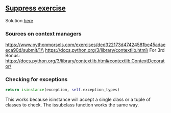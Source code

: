 ## [Suppress exercise](https://www.pythonmorsels.com/exercises/ded322173d47424581be45adaeeca90d/)
Solution [here](https://www.pythonmorsels.com/exercises/ded322173d47424581be45adaeeca90d/solution/)

### Sources on context managers
https://www.pythonmorsels.com/exercises/ded322173d47424581be45adaeeca90d/submit/1/\
https://docs.python.org/3/library/contextlib.html\
For 3rd Bonus:\
https://docs.python.org/3/library/contextlib.html#contextlib.ContextDecorator\


### Checking for exceptions
```python
return isinstance(exception, self.exception_types)
```
This works because isinstance will accept a single class or a tuple of classes to check. The issubclass function works the same way.

